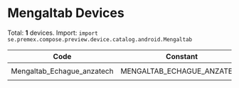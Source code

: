 # Mengaltab Devices

Total: **1** devices. Import: `import se.premex.compose.preview.device.catalog.android.Mengaltab`

| Code | Constant | Resolution | DPI | Compose Spec | Preview Usage |
|------|----------|------------|-----|-------------|---------------|
| Mengaltab_Echague_anzatech | MENGALTAB_ECHAGUE_ANZATECH | 600x1024 | 160 | `spec:width=600px,height=1024px,dpi=160` | `@Preview(device = Mengaltab.MENGALTAB_ECHAGUE_ANZATECH)` |

<!-- Generated automatically. Do not edit manually. -->

